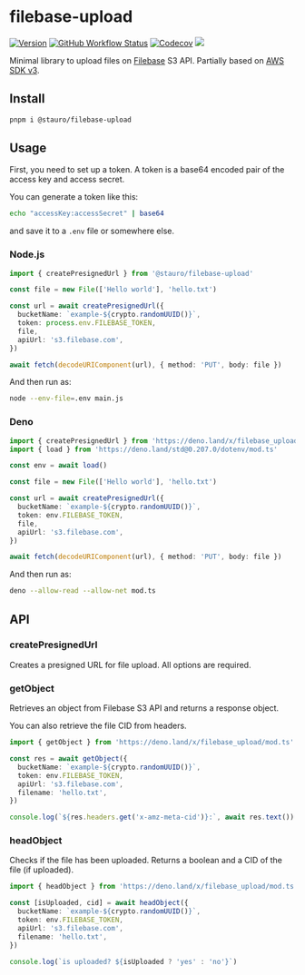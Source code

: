 # filebase-upload

[![Version][v-badge-url]][npm-url] [![GitHub Workflow Status][gh-actions-img]][github-actions]
[![Codecov][cov-badge]][cov] [![][docs-badge]][docs]

Minimal library to upload files on [Filebase](https://filebase.com) S3 API. Partially based on
[AWS SDK v3](https://github.com/aws/aws-sdk-js-v3).

## Install

```sh
pnpm i @stauro/filebase-upload
```

## Usage

First, you need to set up a token. A token is a base64 encoded pair of the access key and access secret.

You can generate a token like this:

```sh
echo "accessKey:accessSecret" | base64
```

and save it to a `.env` file or somewhere else.

### Node.js

```ts
import { createPresignedUrl } from '@stauro/filebase-upload'

const file = new File(['Hello world'], 'hello.txt')

const url = await createPresignedUrl({
  bucketName: `example-${crypto.randomUUID()}`,
  token: process.env.FILEBASE_TOKEN,
  file,
  apiUrl: 's3.filebase.com',
})

await fetch(decodeURIComponent(url), { method: 'PUT', body: file })
```

And then run as:

```sh
node --env-file=.env main.js
```

### Deno

```ts
import { createPresignedUrl } from 'https://deno.land/x/filebase_upload/mod.ts'
import { load } from 'https://deno.land/std@0.207.0/dotenv/mod.ts'

const env = await load()

const file = new File(['Hello world'], 'hello.txt')

const url = await createPresignedUrl({
  bucketName: `example-${crypto.randomUUID()}`,
  token: env.FILEBASE_TOKEN,
  file,
  apiUrl: 's3.filebase.com',
})

await fetch(decodeURIComponent(url), { method: 'PUT', body: file })
```

And then run as:

```sh
deno --allow-read --allow-net mod.ts
```

## API

### createPresignedUrl

Creates a presigned URL for file upload. All options are required.

### getObject

Retrieves an object from Filebase S3 API and returns a response object.

You can also retrieve the file CID from headers.

```ts
import { getObject } from 'https://deno.land/x/filebase_upload/mod.ts'

const res = await getObject({
  bucketName: `example-${crypto.randomUUID()}`,
  token: env.FILEBASE_TOKEN,
  apiUrl: 's3.filebase.com',
  filename: 'hello.txt',
})

console.log(`${res.headers.get('x-amz-meta-cid')}:`, await res.text())
```

### headObject

Checks if the file has been uploaded. Returns a boolean and a CID of the file (if uploaded).

```ts
import { headObject } from 'https://deno.land/x/filebase_upload/mod.ts'

const [isUploaded, cid] = await headObject({
  bucketName: `example-${crypto.randomUUID()}`,
  token: env.FILEBASE_TOKEN,
  apiUrl: 's3.filebase.com',
  filename: 'hello.txt',
})

console.log(`is uploaded? ${isUploaded ? 'yes' : 'no'}`)
```

[docs-badge]: https://img.shields.io/github/v/release/staurodev/filebase-upload?label=Docs&logo=deno&style=for-the-badge&color=FFAE00
[docs]: https://doc.deno.land/https/deno.land/x/gql/mod.ts
[gh-actions-img]: https://img.shields.io/github/actions/workflow/status/staurodev/filebase-upload/ci.yml?branch=master&style=for-the-badge&logo=github&label=&color=FFAE00&
[github-actions]: https://github.com/staurodev/filebase-upload/actions
[cov]: https://coveralls.io/github/StauroDEV/filebase-upload
[cov-badge]: https://img.shields.io/coveralls/github/StauroDEV/filebase-upload?style=for-the-badge&color=FFAE00
[v-badge-url]: https://img.shields.io/npm/v/@stauro/filebase-upload?style=for-the-badge&logo=npm&label=&color=FFAE00
[npm-url]: https://www.npmjs.com/package/@stauro/filebase-upload
